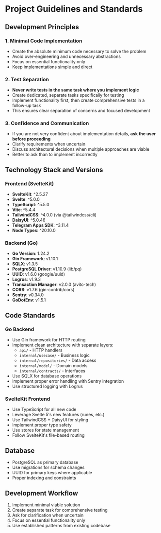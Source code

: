 # Project Guidelines and Standards

## Development Principles

### 1. Minimal Code Implementation
- Create the absolute minimum code necessary to solve the problem
- Avoid over-engineering and unnecessary abstractions
- Focus on essential functionality only
- Keep implementations simple and direct

### 2. Test Separation
- **Never write tests in the same task where you implement logic**
- Create dedicated, separate tasks specifically for testing
- Implement functionality first, then create comprehensive tests in a follow-up task
- This ensures clear separation of concerns and focused development

### 3. Confidence and Communication
- If you are not very confident about implementation details, **ask the user before proceeding**
- Clarify requirements when uncertain
- Discuss architectural decisions when multiple approaches are viable
- Better to ask than to implement incorrectly

## Technology Stack and Versions

### Frontend (SvelteKit)
- **SvelteKit**: ^2.5.27
- **Svelte**: ^5.0.0
- **TypeScript**: ^5.5.0
- **Vite**: ^5.4.4
- **TailwindCSS**: ^4.0.0 (via @tailwindcss/cli)
- **DaisyUI**: ^5.0.46
- **Telegram Apps SDK**: ^3.11.4
- **Node Types**: ^20.10.0

### Backend (Go)
- **Go Version**: 1.24.2
- **Gin Framework**: v1.10.1
- **SQLX**: v1.3.5
- **PostgreSQL Driver**: v1.10.9 (lib/pq)
- **UUID**: v1.6.0 (google/uuid)
- **Logrus**: v1.9.3
- **Transaction Manager**: v2.0.0 (avito-tech)
- **CORS**: v1.7.6 (gin-contrib/cors)
- **Sentry**: v0.34.0
- **GoDotEnv**: v1.5.1

## Code Standards

### Go Backend
- Use Gin framework for HTTP routing
- Implement clean architecture with separate layers:
  - `api/` - HTTP handlers
  - `internal/usecase/` - Business logic
  - `internal/repositories/` - Data access
  - `internal/model/` - Domain models
  - `internal/contracts/` - Interfaces
- Use SQLX for database operations
- Implement proper error handling with Sentry integration
- Use structured logging with Logrus

### SvelteKit Frontend
- Use TypeScript for all new code
- Leverage Svelte 5's new features (runes, etc.)
- Use TailwindCSS + DaisyUI for styling
- Implement proper type safety
- Use stores for state management
- Follow SvelteKit's file-based routing

## Database
- PostgreSQL as primary database
- Use migrations for schema changes
- UUID for primary keys where applicable
- Proper indexing and constraints

## Development Workflow
1. Implement minimal viable solution
2. Create separate task for comprehensive testing
3. Ask for clarification when uncertain
4. Focus on essential functionality only
5. Use established patterns from existing codebase